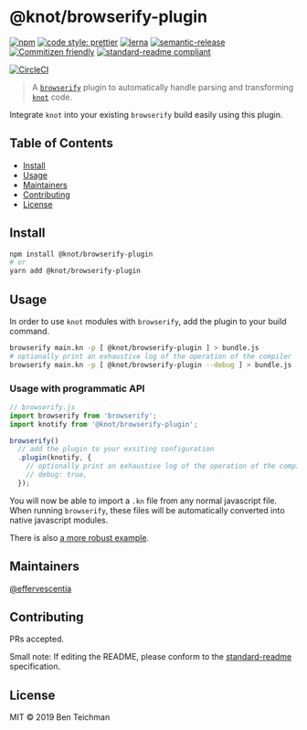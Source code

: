 # @knot/browserify-plugin

[![npm](https://img.shields.io/npm/v/@knot/browserify-plugin?style=flat-square)](http://npm.im/@knot/browserify-plugin)
[![code style: prettier](https://img.shields.io/badge/code_style-prettier-ff69b4.svg?style=flat-square)](https://github.com/prettier/prettier)
[![lerna](https://img.shields.io/badge/maintained%20with-lerna-cc00ff.svg?style=flat-square)](https://lerna.js.org/)
[![semantic-release](https://img.shields.io/badge/%20%20%F0%9F%93%A6%F0%9F%9A%80-semantic--release-e10079.svg?style=flat-square)](https://github.com/semantic-release/semantic-release)
[![Commitizen friendly](https://img.shields.io/badge/commitizen-friendly-brightgreen.svg?style=flat-square)](http://commitizen.github.io/cz-cli/)
[![standard-readme compliant](https://img.shields.io/badge/standard--readme-OK-green.svg?style=flat-square)](https://github.com/RichardLitt/standard-readme)

[![CircleCI](https://img.shields.io/circleci/build/gh/effervescentia/knot?style=flat-square&token=c6d265c2c3ae9fea01043c75299974616b6498b0)](https://circleci.com/gh/effervescentia/knot)

> A [`browserify`](http://browserify.org/) plugin to automatically handle parsing and transforming [`knot`](https://github.com/effervescentia/knot) code.

Integrate `knot` into your existing `browserify` build easily using this plugin.

## Table of Contents

- [Install](#install)
- [Usage](#usage)
- [Maintainers](#maintainers)
- [Contributing](#contributing)
- [License](#license)

## Install

```sh
npm install @knot/browserify-plugin
# or
yarn add @knot/browserify-plugin
```

## Usage

In order to use `knot` modules with `browserify`, add the plugin to your build command.

```sh
browserify main.kn -p [ @knot/browserify-plugin ] > bundle.js
# optionally print an exhaustive log of the operation of the compiler
browserify main.kn -p [ @knot/browserify-plugin --debug ] > bundle.js
```

### Usage with programmatic API

```js
// browserify.js
import browserify from 'browserify';
import knotify from '@knot/browserify-plugin';

browserify()
  // add the plugin to your exsiting configuration
  .plugin(knotify, {
    // optionally print an exhaustive log of the operation of the compiler
    // debug: true,
  });
```

You will now be able to import a `.kn` file from any normal javascript file.
When running `browserify`, these files will be automatically converted into native javascript modules.

There is also [a more robust example](https://github.com/effervescentia/knot/tree/master/examples/browserify-react).

## Maintainers

[@effervescentia](https://github.com/effervescentia)

## Contributing

PRs accepted.

Small note: If editing the README, please conform to the [standard-readme](https://github.com/RichardLitt/standard-readme) specification.

## License

MIT © 2019 Ben Teichman
